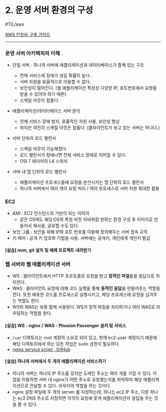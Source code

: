 # 2. 운영 서버 환경의 구성
#TIL/aws

[AWS 인프라 구축 가이드](http://www.yes24.com/Product/Goods/68799454)

---

### 운영 서버 아키텍처의 이해

- 단일 서버 : 하나의 서버에 애플리케이션과 데이터베이스가 함께 있는 구조
  - 전체 서비스에 장애가 생길 확률이 높다.
  - 서버 자원을 효율적으로 이용할 수 없다.
  - 보안성이 떨어진다. (웹 애플리케이션 특성상 다양한 IP, 포트번호에서 요청을 받을 수 있어야 하기 때문)
  - 스케일 아웃이 힘들다.
  
- 애플리케이션/데이터베이스 서버 분리
  - 전체 서비스 장애 방지, 효율적인 자원 사용, 보안성 향상
  - 하지만 여전히 스케일 아웃은 힘들다. (클라이언트가 보고 있는 서버는 하나다.)
  
- 서버 단위의 로드 밸런서
  - 스케일 아웃이 가능해졌다.
  - 로드 밸런서가 장애나면 전체 서비스 장애로 이어질 수 있다.
  - OSI 7 레이어의 L4 스위치

- 서버 내 앱 단위의 로드 밸런서
  - 애플리케이션 프로세스들에 요청을 분산시키는 앱 단위의 로드 밸런서
  - 하나의 서버에서 여러 개의 요청 처리 / 여러 프로세스로 서버 자원 최대한 활용

### EC2

- AMI : EC2 인스턴스의 기반이 되는 이미지
  - 같은 OS여도 해당 OS의 특정 버전 자바처럼 원하는 환경 구성 후 이미지로 만들어서 재사용, 공유할 수도 있다.
- 보안 그룹 : 보안을 위해 IP와 포트 번호를 이용해 정의해두는 서버 접속 규칙
- 키 페어 : 공개 키 암호화 기법을 사용. 서버에는 공개키, 개인에게 개인키 발급

#### [실습] nvm, git 설치 및 예제 프로젝트 내려받기

### 웹 서버와 웹 애플리케이션 서버

- WS : 클라이언트에서 HTTP 프로토콜로 요청을 받고 **정적인 파일**들을 응답으로 처리한다.  
- WAS : 클라이언트 요청에 대해 코드 실행을 통해 **동적인 응답**을 만들어주는 역할을 한다.  또한 배포한 코드를 프로세스로 실행시키고, 해당 프로세스에 요청을 넘겨주는 역할도 한다.  
- WS와 WAS는 보통 함께 사용된다. WS가 정적 파일을 처리하거나 여러 WAS로 라우팅하는 역할을 한다.  

#### [실습] WS - nginx / WAS - Phusion Passenger 설치 및 서비스

- `/var` 디렉토리는 root 계정의 소유로 되어 있고, 현재 ec2-user 계정이기 때문에 해당 디렉토리에서 하는 모든 작업은 sudo 권한이 필요하다.  
- [nginx service script · GitHub](https://gist.github.com/deopard/fe2b37c499f3e3225a99f8bc45d5be07)

#### [실습] 하나의 서버에서 두 개의 애플리케이션 서비스하기

- 하나의 서버는 하나의 IP 주소를 갖지만 도메인 주소는 여러 개를 가질 수 있다. 이 점을 이용하면 서버 내 nginx가 어떤 주소로 요청했는지를 파악하여 해당 애플리케이션으로 전달할 수 있다. 라우터의 역할을 하는 것이다.  
- nginx 설정 파일에 두 개의 server 를 지정하는데, 하나는 ec2 IP 주소, 다른 하나는 ec2 DNS 주소로 지정하면 각각의 요청에 맞게 애플리케이션이 응답을 주는 것을 볼 수 있다.
